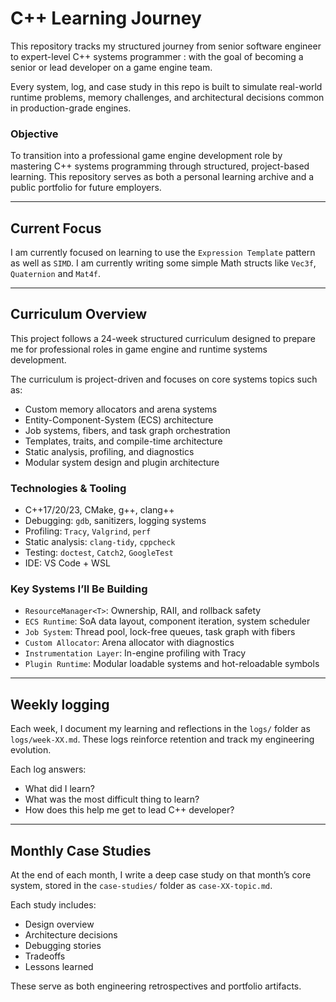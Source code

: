 # C++ Learning Journey

This repository tracks my structured journey from senior software engineer to expert-level C++ systems programmer : with the goal of becoming a senior or lead developer on a game engine team.

Every system, log, and case study in this repo is built to simulate real-world runtime problems, memory challenges, and architectural decisions common in production-grade engines.

### Objective

To transition into a professional game engine development role by mastering C++ systems programming through structured, project-based learning. This repository serves as both a personal learning archive and a public portfolio for future employers.

---

## Current Focus

I am currently focused on learning to use the `Expression Template` pattern as well as `SIMD`. I am currently writing some simple Math structs like `Vec3f`, `Quaternion` and `Mat4f`.

---

## Curriculum Overview

This project follows a 24-week structured curriculum designed to prepare me for professional roles in game engine and runtime systems development.

The curriculum is project-driven and focuses on core systems topics such as:

- Custom memory allocators and arena systems
- Entity-Component-System (ECS) architecture
- Job systems, fibers, and task graph orchestration
- Templates, traits, and compile-time architecture
- Static analysis, profiling, and diagnostics
- Modular system design and plugin architecture

### Technologies & Tooling

- C++17/20/23, CMake, g++, clang++
- Debugging: `gdb`, sanitizers, logging systems
- Profiling: `Tracy`, `Valgrind`, `perf`
- Static analysis: `clang-tidy`, `cppcheck`
- Testing: `doctest`, `Catch2`, `GoogleTest`
- IDE: VS Code + WSL

### Key Systems I’ll Be Building

- `ResourceManager<T>`: Ownership, RAII, and rollback safety
- `ECS Runtime`: SoA data layout, component iteration, system scheduler
- `Job System`: Thread pool, lock-free queues, task graph with fibers
- `Custom Allocator`: Arena allocator with diagnostics
- `Instrumentation Layer`: In-engine profiling with Tracy
- `Plugin Runtime`: Modular loadable systems and hot-reloadable symbols

---

## Weekly logging

Each week, I document my learning and reflections in the `logs/` folder as `logs/week-XX.md`. These logs reinforce retention and track my engineering evolution.

Each log answers:

- What did I learn?
- What was the most difficult thing to learn?
- How does this help me get to lead C++ developer?

---

## Monthly Case Studies

At the end of each month, I write a deep case study on that month’s core system, stored in the `case-studies/` folder as `case-XX-topic.md`.

Each study includes:

- Design overview
- Architecture decisions
- Debugging stories
- Tradeoffs
- Lessons learned

These serve as both engineering retrospectives and portfolio artifacts.
